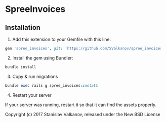SpreeInvoices
=============

## Installation

1. Add this extension to your Gemfile with this line:
  ```ruby
  gem 'spree_invoices', git: 'https://github.com/SValkanov/spree_invoices', branch: '3-1-stable'
  ```

2. Install the gem using Bundler:
  ```ruby
  bundle install
  ```

3. Copy & run migrations
  ```ruby
  bundle exec rails g spree_invoices:install
  ```

4. Restart your server

  If your server was running, restart it so that it can find the assets properly.

Copyright (c) 2017 Stanislav Valkanov, released under the New BSD License
